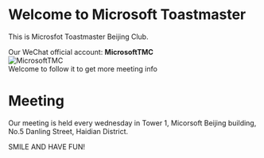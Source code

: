 # Welcome to Microsoft Toastmaster
This is Microsfot Toastmaster Beijing Club.

Our WeChat official account: **MicrosoftTMC** <br>
![MicrosoftTMC](https://user-images.githubusercontent.com/24701101/175566394-b1d95c30-a82d-4ec3-9c2b-03fb097b2d9a.png) <br>
Welcome to follow it to get more meeting info

# Meeting
Our meeting is held every wednesday in Tower 1, Micorsoft Beijing building, No.5 Danling Street, Haidian District.

SMILE AND HAVE FUN! 
